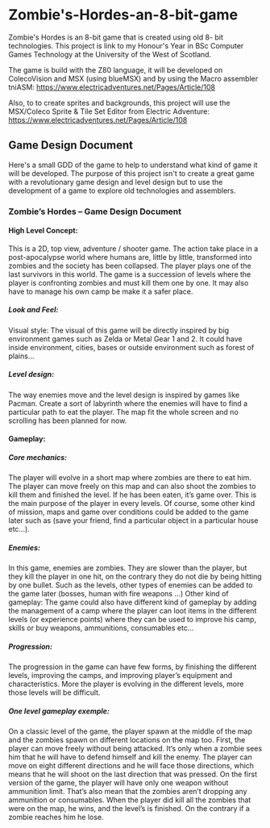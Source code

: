 # Zombie's-Hordes-an-8-bit-game
Zombie's Hordes is an 8-bit game that is created using old 8- bit technologies. This project is link to my Honour's Year in BSc Computer Games Technology at the University of the West of Scotland.

The game is build with the Z80 language, it will be developed on ColecoVision and MSX (using blueMSX) and by using the Macro assembler tniASM:
https://www.electricadventures.net/Pages/Article/108 

Also, to  to create sprites and backgrounds, this project will use the MSX/Coleco Sprite & Tile Set Editor from Electric Adventure:
https://www.electricadventures.net/Pages/Article/108


## Game Design Document
Here's a small GDD of the game to help to understand what kind of game it will be developed. The purpose of this project isn't to create a great game with a revolutionary game design and level design but to use the development of a game to explore old technologies and assemblers. 

### Zombie’s Hordes – Game Design Document

#### High Level Concept:
This is a 2D, top view, adventure / shooter game. The action take place in a post-apocalypse world where humans are, little by little, transformed into zombies and the society has been collapsed. The player plays one of the last survivors in this world. The game is a succession of levels where the player is confronting zombies and must kill them one by one. It may also have to manage his own camp be make it a safer place.

##### Look and Feel:
Visual style:
The visual of this game will be directly inspired by big environment games such as Zelda or Metal Gear 1 and 2. It could have inside environment, cities, bases or outside environment such as forest of plains…

##### Level design:
The way enemies move and the level design is inspired by games like Pacman. Create a sort of labyrinth where the enemies will have to find a particular path to eat the player. The map fit the whole screen and no scrolling has been planned for now.
 
#### Gameplay:
##### Core mechanics:
The player will evolve in a short map where zombies are there to eat him. The player can move freely on this map and can also shoot the zombies to kill them and finished the level. If he has been eaten, it’s game over.
This is the main purpose of the player in every levels. Of course, some other kind of mission, maps and game over conditions could be added to the game later such as (save your friend, find a particular object in a particular house etc…).

##### Enemies:
In this game, enemies are zombies. They are slower than the player, but they kill the player in one hit, on the contrary they do not die by being hitting by one bullet. Such as the levels, other types of enemies can be added to the game later (bosses, human with fire weapons …)
Other kind of gameplay:
The game could also have different kind of gameplay by adding the management of a camp where the player can loot items in the different levels (or experience points) where they can be used to improve his camp, skills or buy weapons, ammunitions, consumables etc…

##### Progression:
The progression in the game can have few forms, by finishing the different levels, improving the camps, and improving player’s equipment and characteristics.
More the player is evolving in the different levels, more those levels will be difficult.

##### One level gameplay exemple:
On a classic level of the game, the player spawn at the middle of the map and the zombies spawn on different locations on the map too. First, the player can move freely without being attacked. It’s only when a zombie sees him that he will have to defend himself and kill the enemy.
The player can move on eight different directions and he will face those directions, which means that he will shoot on the last direction that was pressed. On the first version of the game, the player will have only one weapon without ammunition limit. That’s also mean that the zombies aren’t dropping any ammunition or consumables.
When the player did kill all the zombies that were on the map, he wins, and the level’s is finished. On the contrary if a zombie reaches him he lose.
